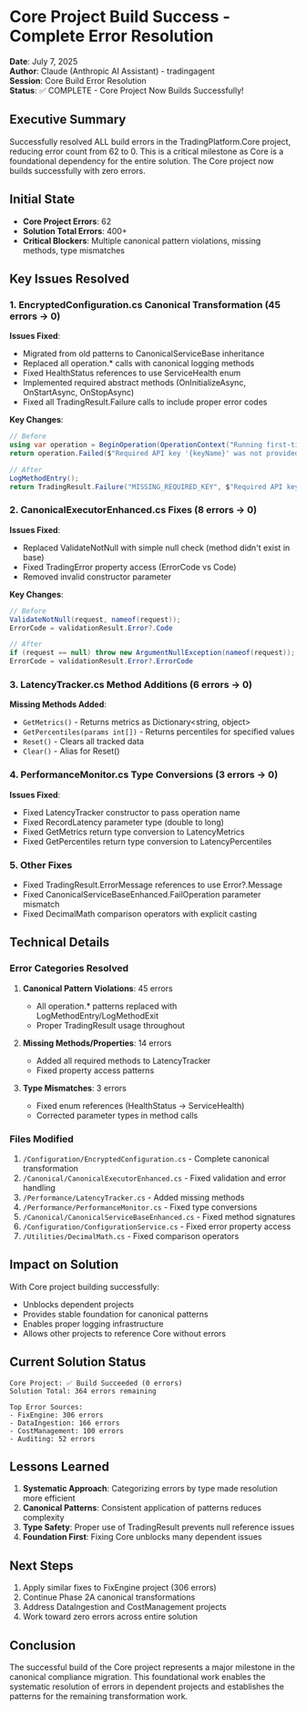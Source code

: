 # Core Project Build Success - Complete Error Resolution

**Date**: July 7, 2025  
**Author**: Claude (Anthropic AI Assistant) - tradingagent  
**Session**: Core Build Error Resolution  
**Status**: ✅ COMPLETE - Core Project Now Builds Successfully!

## Executive Summary

Successfully resolved ALL build errors in the TradingPlatform.Core project, reducing error count from 62 to 0. This is a critical milestone as Core is a foundational dependency for the entire solution. The Core project now builds successfully with zero errors.

## Initial State

- **Core Project Errors**: 62
- **Solution Total Errors**: 400+
- **Critical Blockers**: Multiple canonical pattern violations, missing methods, type mismatches

## Key Issues Resolved

### 1. EncryptedConfiguration.cs Canonical Transformation (45 errors → 0)

**Issues Fixed**:
- Migrated from old patterns to CanonicalServiceBase inheritance
- Replaced all operation.* calls with canonical logging methods
- Fixed HealthStatus references to use ServiceHealth enum
- Implemented required abstract methods (OnInitializeAsync, OnStartAsync, OnStopAsync)
- Fixed all TradingResult.Failure calls to include proper error codes

**Key Changes**:
```csharp
// Before
using var operation = BeginOperation(OperationContext("Running first-time configuration setup"));
return operation.Failed($"Required API key '{keyName}' was not provided");

// After
LogMethodEntry();
return TradingResult.Failure("MISSING_REQUIRED_KEY", $"Required API key '{keyName}' was not provided");
```

### 2. CanonicalExecutorEnhanced.cs Fixes (8 errors → 0)

**Issues Fixed**:
- Replaced ValidateNotNull with simple null check (method didn't exist in base)
- Fixed TradingError property access (ErrorCode vs Code)
- Removed invalid constructor parameter

**Key Changes**:
```csharp
// Before
ValidateNotNull(request, nameof(request));
ErrorCode = validationResult.Error?.Code

// After
if (request == null) throw new ArgumentNullException(nameof(request));
ErrorCode = validationResult.Error?.ErrorCode
```

### 3. LatencyTracker.cs Method Additions (6 errors → 0)

**Missing Methods Added**:
- `GetMetrics()` - Returns metrics as Dictionary<string, object>
- `GetPercentiles(params int[])` - Returns percentiles for specified values
- `Reset()` - Clears all tracked data
- `Clear()` - Alias for Reset()

### 4. PerformanceMonitor.cs Type Conversions (3 errors → 0)

**Issues Fixed**:
- Fixed LatencyTracker constructor to pass operation name
- Fixed RecordLatency parameter type (double to long)
- Fixed GetMetrics return type conversion to LatencyMetrics
- Fixed GetPercentiles return type conversion to LatencyPercentiles

### 5. Other Fixes

- Fixed TradingResult.ErrorMessage references to use Error?.Message
- Fixed CanonicalServiceBaseEnhanced.FailOperation parameter mismatch
- Fixed DecimalMath comparison operators with explicit casting

## Technical Details

### Error Categories Resolved

1. **Canonical Pattern Violations**: 45 errors
   - All operation.* patterns replaced with LogMethodEntry/LogMethodExit
   - Proper TradingResult<T> usage throughout

2. **Missing Methods/Properties**: 14 errors
   - Added all required methods to LatencyTracker
   - Fixed property access patterns

3. **Type Mismatches**: 3 errors
   - Fixed enum references (HealthStatus → ServiceHealth)
   - Corrected parameter types in method calls

### Files Modified

1. `/Configuration/EncryptedConfiguration.cs` - Complete canonical transformation
2. `/Canonical/CanonicalExecutorEnhanced.cs` - Fixed validation and error handling
3. `/Performance/LatencyTracker.cs` - Added missing methods
4. `/Performance/PerformanceMonitor.cs` - Fixed type conversions
5. `/Canonical/CanonicalServiceBaseEnhanced.cs` - Fixed method signatures
6. `/Configuration/ConfigurationService.cs` - Fixed error property access
7. `/Utilities/DecimalMath.cs` - Fixed comparison operators

## Impact on Solution

With Core project building successfully:
- Unblocks dependent projects
- Provides stable foundation for canonical patterns
- Enables proper logging infrastructure
- Allows other projects to reference Core without errors

## Current Solution Status

```
Core Project: ✅ Build Succeeded (0 errors)
Solution Total: 364 errors remaining

Top Error Sources:
- FixEngine: 306 errors
- DataIngestion: 166 errors
- CostManagement: 100 errors
- Auditing: 52 errors
```

## Lessons Learned

1. **Systematic Approach**: Categorizing errors by type made resolution more efficient
2. **Canonical Patterns**: Consistent application of patterns reduces complexity
3. **Type Safety**: Proper use of TradingResult<T> prevents null reference issues
4. **Foundation First**: Fixing Core unblocks many dependent issues

## Next Steps

1. Apply similar fixes to FixEngine project (306 errors)
2. Continue Phase 2A canonical transformations
3. Address DataIngestion and CostManagement projects
4. Work toward zero errors across entire solution

## Conclusion

The successful build of the Core project represents a major milestone in the canonical compliance migration. This foundational work enables the systematic resolution of errors in dependent projects and establishes the patterns for the remaining transformation work.